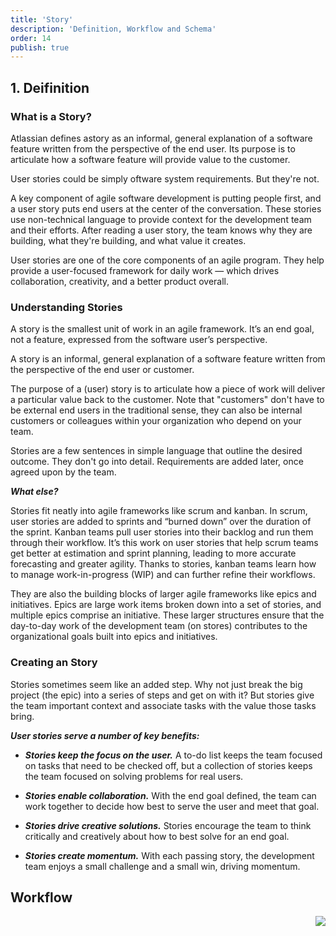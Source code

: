 ```yaml
---
title: 'Story'
description: 'Definition, Workflow and Schema'
order: 14
publish: true
---
```


## 1. Deifinition

### What is a Story?

Atlassian defines astory as an informal, general explanation of a software feature written from the perspective of the end user. Its purpose is to articulate how a software feature will provide value to the customer.

User stories could be simply oftware system requirements. But they're not. 

A key component of agile software development is putting people first, and a user story puts end users at the center of the conversation. These stories use non-technical language to provide context for the development team and their efforts. After reading a user story, the team knows why they are building, what they're building, and what value it creates. 

User stories are one of the core components of an agile program. They help provide a user-focused framework for daily work — which drives collaboration, creativity, and a better product overall.

### Understanding Stories

A story is the smallest unit of work in an agile framework. It’s an end goal, not a feature, expressed from the software user’s perspective.

A story is an informal, general explanation of a software feature written from the perspective of the end user or customer. 

The purpose of a (user) story is to articulate how a piece of work will deliver a particular value back to the customer. Note that "customers" don't have to be external end users in the traditional sense, they can also be internal customers or colleagues within your organization who depend on your team.

Stories are a few sentences in simple language that outline the desired outcome. They don't go into detail. Requirements are added later, once agreed upon by the team.

***What else?***

Stories fit neatly into agile frameworks like scrum and kanban. In scrum, user stories are added to sprints and “burned down” over the duration of the sprint. Kanban teams pull user stories into their backlog and run them through their workflow. It’s this work on user stories that help scrum teams get better at estimation and sprint planning, leading to more accurate forecasting and greater agility. Thanks to stories, kanban teams learn how to manage work-in-progress (WIP) and can further refine their workflows.

They are also the building blocks of larger agile frameworks like epics and initiatives. Epics are large work items broken down into a set of stories, and multiple epics comprise an initiative. These larger structures ensure that the day-to-day work of the development team (on stores) contributes to the organizational goals built into epics and initiatives.

### Creating an Story

Stories sometimes seem like an added step. Why not just break the big project (the epic) into a series of steps and get on with it? But stories give the team important context and associate tasks with the value those tasks bring.

***User stories serve a number of key benefits:***

- ***Stories keep the focus on the user.*** A to-do list keeps the team focused on tasks that need to be checked off, but a collection of stories keeps the team focused on solving problems for real users.
 
- ***Stories enable collaboration.*** With the end goal defined, the team can work together to decide how best to serve the user and meet that goal.
 
- ***Stories drive creative solutions.*** Stories encourage the team to think critically and creatively about how to best solve for an end goal.
 
- ***Stories create momentum.*** With each passing story, the development team enjoys a small challenge and a small win, driving momentum.  


## Workflow

<Image
	src="/images/handbook/tools/jira/story-worflow-generic.png"
	align="right"
	size="small"
	caption="Story workflow"
	margin="4rem -2rem 0 4rem"
	rounded
	dropShadow
/>
